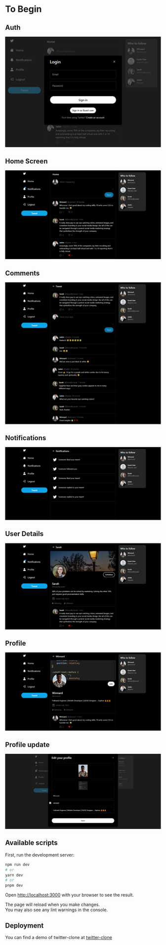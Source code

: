 # To Begin

## Auth

![Auth](./demo/auth.png)

## Home Screen

![Homepage](./demo/posts.png)

## Comments

![Comments](./demo/comments.png)

## Notifications

![Notifications](./demo/notification.png)

## User Details

![User Details(Other User's Profile)](./demo/user-details.png)

## Profile

![Profile(Current User)](./demo/profile.png)

## Profile update

![profile Update](./demo/update.png)

## Available scripts

First, run the development server:

```bash
npm run dev
# or
yarn dev
# or
pnpm dev
```

Open [http://localhost:3000](http://localhost:3000) with your browser to see the result.

The page will reload when you make changes.\
You may also see any lint warnings in the console.

## Deployment

You can find a demo of twitter-clone at [twitter-clone](https://twitter-clone-alpha-plum.vercel.app/)
